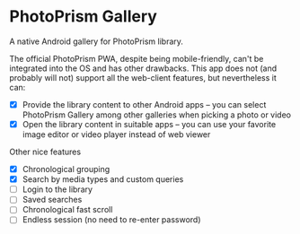# PhotoPrism Gallery

A native Android gallery for PhotoPrism library. 

The official PhotoPrism PWA, despite being mobile-friendly, can't be integrated into the OS and has other drawbacks.
This app does not (and probably will not) support all the web-client features, but nevertheless it can:
- [x] Provide the library content to other Android apps – you can select PhotoPrism Gallery among other galleries when picking a photo or video
- [x] Open the library content in suitable apps – you can use your favorite image editor or video player instead of web viewer

Other nice features
- [x] Chronological grouping
- [x] Search by media types and custom queries
- [ ] Login to the library
- [ ] Saved searches
- [ ] Chronological fast scroll
- [ ] Endless session (no need to re-enter password)
